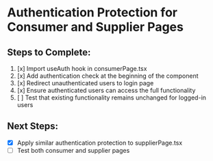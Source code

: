 # Authentication Protection for Consumer and Supplier Pages

## Steps to Complete:
1. [x] Import useAuth hook in consumerPage.tsx
2. [x] Add authentication check at the beginning of the component
3. [x] Redirect unauthenticated users to login page
4. [x] Ensure authenticated users can access the full functionality
5. [ ] Test that existing functionality remains unchanged for logged-in users

## Next Steps:
- [x] Apply similar authentication protection to supplierPage.tsx
- [ ] Test both consumer and supplier pages
